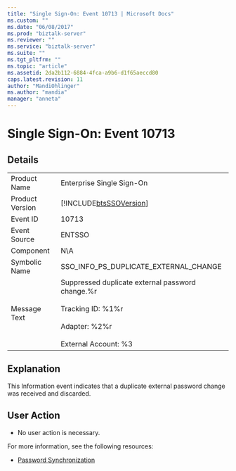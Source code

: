 ```yaml
---
title: "Single Sign-On: Event 10713 | Microsoft Docs"
ms.custom: ""
ms.date: "06/08/2017"
ms.prod: "biztalk-server"
ms.reviewer: ""
ms.service: "biztalk-server"
ms.suite: ""
ms.tgt_pltfrm: ""
ms.topic: "article"
ms.assetid: 2da2b112-6884-4fca-a9b6-d1f65aeccd80
caps.latest.revision: 11
author: "MandiOhlinger"
ms.author: "mandia"
manager: "anneta"
---
```

# Single Sign-On: Event 10713
## Details  
  
|||  
|-|-|  
|Product Name|Enterprise Single Sign-On|  
|Product Version|[!INCLUDE[btsSSOVersion](../includes/btsssoversion-md.md)]|  
|Event ID|10713|  
|Event Source|ENTSSO|  
|Component|N\A|  
|Symbolic Name|SSO_INFO_PS_DUPLICATE_EXTERNAL_CHANGE|  
|Message Text|Suppressed duplicate external password change.%r<br /><br /> Tracking ID: %1%r<br /><br /> Adapter: %2%r<br /><br /> External Account: %3|  
  
## Explanation  
 This Information event indicates that a duplicate external password change was received and discarded.  
  
## User Action  
  
-   No user action is necessary.  
  
 For more information, see the following resources:  
  
-   [Password Synchronization](../core/password-synchronization2.md)